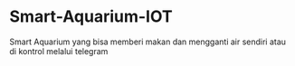 # Smart-Aquarium-IOT
Smart Aquarium yang bisa memberi makan dan mengganti air sendiri atau di kontrol melalui telegram
